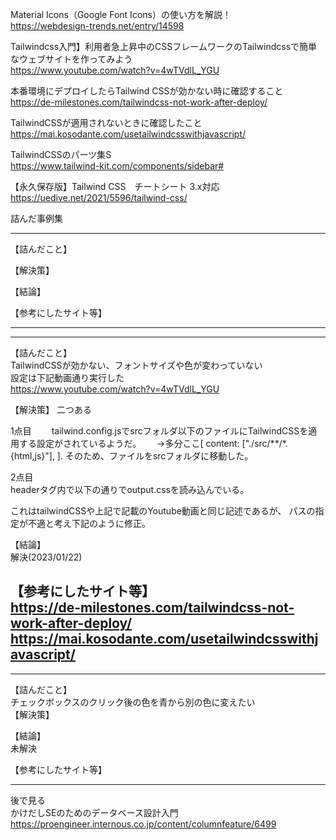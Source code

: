 Material Icons（Google Font Icons）の使い方を解説！  
https://webdesign-trends.net/entry/14598

Tailwindcss入門】利用者急上昇中のCSSフレームワークのTailwindcssで簡単なウェブサイトを作ってみよう  
https://www.youtube.com/watch?v=4wTVdlL_YGU




本番環境にデプロイしたらTailwind CSSが効かない時に確認すること
https://de-milestones.com/tailwindcss-not-work-after-deploy/

TailwindCSSが適用されないときに確認したこと
https://mai.kosodante.com/usetailwindcsswithjavascript/



TailwindCSSのパーツ集S  
https://www.tailwind-kit.com/components/sidebar#


【永久保存版】Tailwind CSS　チートシート 3.x対応  
https://uedive.net/2021/5596/tailwind-css/







詰んだ事例集


--------
【詰んだこと】  

【解決策】  


【結論】  

【参考にしたサイト等】  


--------





--------
【詰んだこと】  
TailwindCSSが効かない、フォントサイズや色が変わっていない  
設定は下記動画通り実行した  
https://www.youtube.com/watch?v=4wTVdlL_YGU

【解決策】
二つある

1点目　　
tailwind.config.jsでsrcフォルダ以下のファイルにTailwindCSSを適用する設定がされているようだ。　　
→多分ここ[  content: ["./src/**/*.{html,js}"], ]. 
そのため、ファイルをsrcフォルダに移動した。  


2点目  
headerタグ内で以下の通りでoutput.cssを読み込んでいる。  
<link href="/dist/output.css" rel="stylesheet">  
これはtailwindCSSや上記で記載のYoutube動画と同じ記述であるが、  
パスの指定が不適と考え下記のように修正。  
<link href="../dist/output.css" rel="stylesheet">


【結論】  
解決(2023/01/22)  

【参考にしたサイト等】　　  
https://de-milestones.com/tailwindcss-not-work-after-deploy/  
https://mai.kosodante.com/usetailwindcsswithjavascript/  
--------


--------
【詰んだこと】  
チェックボックスのクリック後の色を青から別の色に変えたい  
【解決策】  


【結論】  
未解決  

【参考にしたサイト等】  


--------

後で見る<br>
かけだしSEのためのデータベース設計入門<br>
https://proengineer.internous.co.jp/content/columnfeature/6499 <br>


